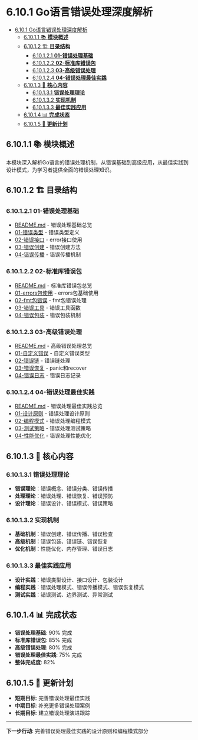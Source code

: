 # 6.10.1 Go语言错误处理深度解析

<!-- TOC START -->
- [6.10.1 Go语言错误处理深度解析](#6101-go语言错误处理深度解析)
  - [6.10.1.1 📚 **模块概述**](#61011--模块概述)
  - [6.10.1.2 🏗️ **目录结构**](#61012-️-目录结构)
    - [6.10.1.2.1 **01-错误处理基础**](#610121-01-错误处理基础)
    - [6.10.1.2.2 **02-标准库错误包**](#610122-02-标准库错误包)
    - [6.10.1.2.3 **03-高级错误处理**](#610123-03-高级错误处理)
    - [6.10.1.2.4 **04-错误处理最佳实践**](#610124-04-错误处理最佳实践)
  - [6.10.1.3 🎯 **核心内容**](#61013--核心内容)
    - [6.10.1.3.1 **错误处理理论**](#610131-错误处理理论)
    - [6.10.1.3.2 **实现机制**](#610132-实现机制)
    - [6.10.1.3.3 **最佳实践应用**](#610133-最佳实践应用)
  - [6.10.1.4 📊 **完成状态**](#61014--完成状态)
  - [6.10.1.5 🔄 **更新计划**](#61015--更新计划)
<!-- TOC END -->

## 6.10.1.1 📚 **模块概述**

本模块深入解析Go语言的错误处理机制，从错误基础到高级应用，从最佳实践到设计模式，为学习者提供全面的错误处理知识。

## 6.10.1.2 🏗️ **目录结构**

### 6.10.1.2.1 **01-错误处理基础**

- [README.md](01-错误处理基础/README.md) - 错误处理基础总览
- [01-错误类型](01-错误处理基础/01-错误类型/) - 错误类型定义
- [02-错误接口](01-错误处理基础/02-错误接口/) - error接口使用
- [03-错误创建](01-错误处理基础/03-错误创建/) - 错误创建方法
- [04-错误传播](01-错误处理基础/04-错误传播/) - 错误传播机制

### 6.10.1.2.2 **02-标准库错误包**

- [README.md](02-标准库错误包/README.md) - 标准库错误包总览
- [01-errors包使用](02-标准库错误包/01-errors包使用/) - errors包基础使用
- [02-fmt包错误](02-标准库错误包/02-fmt包错误/) - fmt包错误处理
- [03-错误工具](02-标准库错误包/03-错误工具/) - 错误工具函数
- [04-错误包装](02-标准库错误包/04-错误包装/) - 错误包装机制

### 6.10.1.2.3 **03-高级错误处理**

- [README.md](03-高级错误处理/README.md) - 高级错误处理总览
- [01-自定义错误](03-高级错误处理/01-自定义错误/) - 自定义错误类型
- [02-错误链](03-高级错误处理/02-错误链/) - 错误链处理
- [03-错误恢复](03-高级错误处理/03-错误恢复/) - panic和recover
- [04-错误日志](03-高级错误处理/04-错误日志/) - 错误日志记录

### 6.10.1.2.4 **04-错误处理最佳实践**

- [README.md](04-错误处理最佳实践/README.md) - 错误处理最佳实践总览
- [01-设计原则](04-错误处理最佳实践/01-设计原则/) - 错误处理设计原则
- [02-编程模式](04-错误处理最佳实践/02-编程模式/) - 错误处理编程模式
- [03-测试策略](04-错误处理最佳实践/03-测试策略/) - 错误处理测试策略
- [04-性能优化](04-错误处理最佳实践/04-性能优化/) - 错误处理性能优化

## 6.10.1.3 🎯 **核心内容**

### 6.10.1.3.1 **错误处理理论**

- **错误理论**：错误概念、错误分类、错误传播
- **处理理论**：错误处理、错误恢复、错误预防
- **设计理论**：错误设计、错误模式、错误策略

### 6.10.1.3.2 **实现机制**

- **基础机制**：错误创建、错误传播、错误检查
- **高级机制**：错误包装、错误链、错误恢复
- **优化机制**：性能优化、内存管理、错误日志

### 6.10.1.3.3 **最佳实践应用**

- **设计实践**：错误类型设计、接口设计、包装设计
- **编程实践**：错误处理模式、错误传播模式、错误恢复模式
- **测试实践**：错误测试、边界测试、异常测试

## 6.10.1.4 📊 **完成状态**

- **错误处理基础**: 90% 完成
- **标准库错误包**: 85% 完成
- **高级错误处理**: 80% 完成
- **错误处理最佳实践**: 75% 完成
- **整体完成度**: 82%

## 6.10.1.5 🔄 **更新计划**

- **短期目标**: 完善错误处理最佳实践
- **中期目标**: 补充更多错误处理案例
- **长期目标**: 建立错误处理演进跟踪

---

**下一步行动**: 完善错误处理最佳实践的设计原则和编程模式部分

